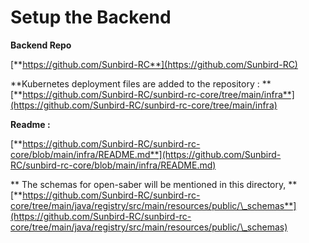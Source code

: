 # Setup the Backend

**Backend Repo**

[**https://github.com/Sunbird-RC**](https://github.com/Sunbird-RC)

**Kubernetes deployment files are added to the repository : **[**https://github.com/Sunbird-RC/sunbird-rc-core/tree/main/infra**](https://github.com/Sunbird-RC/sunbird-rc-core/tree/main/infra)

**Readme :**

[**https://github.com/Sunbird-RC/sunbird-rc-core/blob/main/infra/README.md**](https://github.com/Sunbird-RC/sunbird-rc-core/blob/main/infra/README.md)

** The schemas for open-saber will be mentioned in this directory, **[**https://github.com/Sunbird-RC/sunbird-rc-core/tree/main/java/registry/src/main/resources/public/\_schemas**](https://github.com/Sunbird-RC/sunbird-rc-core/tree/main/java/registry/src/main/resources/public/\_schemas)
